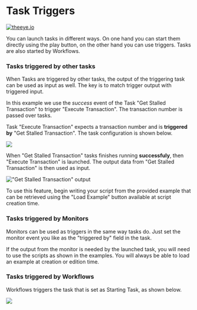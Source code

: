 # Task Triggers

[![theeye.io](/images/logo-theeye-theOeye-logo2.png)](https://theeye.io/en/index.html)

You can launch tasks in different ways. On one hand you can start them directly using the play button, on the other hand you can use triggers. Tasks are also started by Workflows.

### Tasks triggered by other tasks

When Tasks are triggered by other tasks, the output of the triggering task can be used as input as well. The key is to match trigger output with triggered input.

In this example we use the _success_ event of the Task "Get Stalled Transaction" to trigger "Execute Transaction". The transaction number is passed over tasks.

Task "Execute Transaction" expects a transaction number and is **triggered by** "Get Stalled Transaction". The task configuration is shown below.

![](/images/triggeredbytask.jpg)

When "Get Stalled Transaction" tasks finishes running **successfuly**, then "Execute Transaction" is launched. The output data from "Get Stalled Transaction" is then used as input.

![&quot;Get Stalled Transaction&quot; output ](/images/taskexecution.jpg)

To use this feature, begin writing your script from the provided example that can be retrieved using  the "Load Example" button available at script creation time.

### Tasks triggered by Monitors

Monitors can be used as triggers in the same way tasks do. Just set the monitor event you like as the "triggered by" field in the task.

If the output from the monitor is needed by the launched task, you will need to use the scripts as shown in the examples. You will always be able to load an example at creation or edition time.

### Tasks triggered by Workflows

Workflows triggers the task that is set as Starting Task, as shown below.

![](/images/image%20%285%29.png)

 


